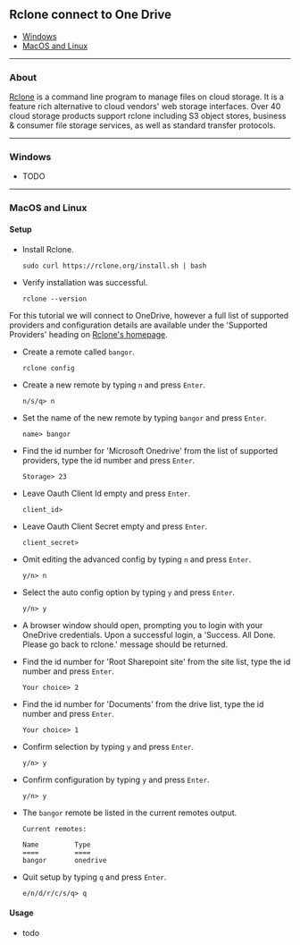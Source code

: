## Rclone connect to One Drive


- [Windows](#windows)
- [MacOS and Linux](#macos-and-linux)

---

### About

[Rclone](https://rclone.org/) is a command line program to manage files on cloud storage. It is a feature rich alternative to cloud vendors' web storage interfaces. Over 40 cloud storage products support rclone including S3 object stores, business & consumer file storage services, as well as standard transfer protocols.

---

### Windows

- TODO

---

### MacOS and Linux

#### Setup

- Install Rclone.

    ```
    sudo curl https://rclone.org/install.sh | bash
    ```
    
- Verify installation was successful. 

  ```
  rclone --version
  ```
  
For this tutorial we will connect to OneDrive, however a full list of supported providers and configuration details are available under the 'Supported Providers' heading on [Rclone's homepage](https://rclone.org/).

- Create a remote called `bangor`.

  ```
  rclone config
  ```

- Create a new remote by typing `n` and press `Enter`.

  ```
  n/s/q> n
  ```

- Set the name of the new remote by typing `bangor` and press `Enter`.

  ```
  name> bangor
  ```

- Find the id number for 'Microsoft Onedrive' from the list of supported providers, type the id number and press `Enter`.

  ```
  Storage> 23
  ```
  
- Leave Oauth Client Id empty and press `Enter`.

  ```
  client_id>
  ```
  
- Leave Oauth Client Secret empty and press `Enter`.

  ```
  client_secret>
  ```

- Omit editing the advanced config by typing `n` and press `Enter`.

  ```
  y/n> n
  ```
  
- Select the auto config option by typing `y` and press `Enter`.
  
  ```
  y/n> y
  ```

- A browser window should open, prompting you to login with your OneDrive credentials. Upon a successful login, a 'Success. All Done. Please go back to rclone.' message should be returned.

- Find the id number for 'Root Sharepoint site' from the site list, type the id number and press `Enter`.

  ```
  Your choice> 2
  ```
  
- Find the id number for 'Documents' from the drive list, type the id number and press `Enter`.

  ```
  Your choice> 1
  ```
  
- Confirm selection by typing `y` and press `Enter`.

  ```
  y/n> y
  ```
  
- Confirm configuration by typing `y` and press `Enter`.

  ```
  y/n> y
  ```
  
- The `bangor` remote be listed in the current remotes output.


  ```
  Current remotes:
  
  Name         Type
  ====         ====
  bangor       onedrive
  ```

- Quit setup by typing `q` and press `Enter`.
  
  ```
  e/n/d/r/c/s/q> q
  ```
  
#### Usage

- todo
